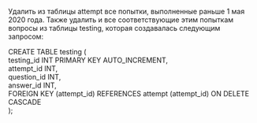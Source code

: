 Удалить из таблицы attempt все попытки, выполненные раньше 1 мая 2020 года. Также удалить и все соответствующие этим попыткам вопросы из таблицы testing, которая создавалась следующим запросом:

CREATE TABLE testing (  
testing_id INT PRIMARY KEY AUTO_INCREMENT,  
attempt_id INT,  
question_id INT,  
answer_id INT,  
FOREIGN KEY (attempt_id)  REFERENCES attempt (attempt_id) ON DELETE CASCADE  
);